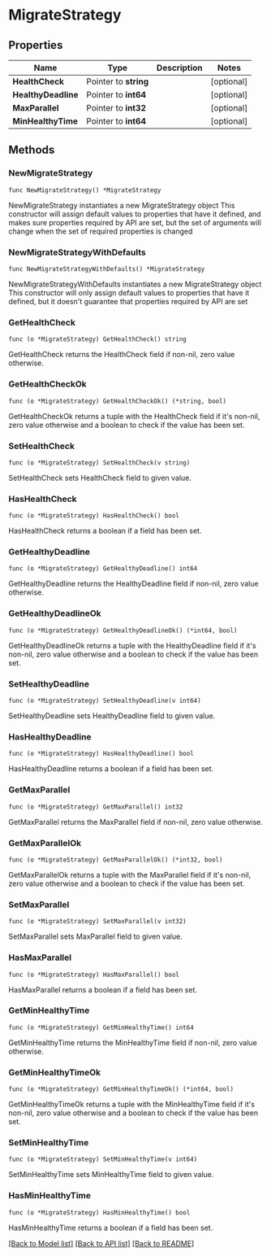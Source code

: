# MigrateStrategy

## Properties

Name | Type | Description | Notes
------------ | ------------- | ------------- | -------------
**HealthCheck** | Pointer to **string** |  | [optional] 
**HealthyDeadline** | Pointer to **int64** |  | [optional] 
**MaxParallel** | Pointer to **int32** |  | [optional] 
**MinHealthyTime** | Pointer to **int64** |  | [optional] 

## Methods

### NewMigrateStrategy

`func NewMigrateStrategy() *MigrateStrategy`

NewMigrateStrategy instantiates a new MigrateStrategy object
This constructor will assign default values to properties that have it defined,
and makes sure properties required by API are set, but the set of arguments
will change when the set of required properties is changed

### NewMigrateStrategyWithDefaults

`func NewMigrateStrategyWithDefaults() *MigrateStrategy`

NewMigrateStrategyWithDefaults instantiates a new MigrateStrategy object
This constructor will only assign default values to properties that have it defined,
but it doesn't guarantee that properties required by API are set

### GetHealthCheck

`func (o *MigrateStrategy) GetHealthCheck() string`

GetHealthCheck returns the HealthCheck field if non-nil, zero value otherwise.

### GetHealthCheckOk

`func (o *MigrateStrategy) GetHealthCheckOk() (*string, bool)`

GetHealthCheckOk returns a tuple with the HealthCheck field if it's non-nil, zero value otherwise
and a boolean to check if the value has been set.

### SetHealthCheck

`func (o *MigrateStrategy) SetHealthCheck(v string)`

SetHealthCheck sets HealthCheck field to given value.

### HasHealthCheck

`func (o *MigrateStrategy) HasHealthCheck() bool`

HasHealthCheck returns a boolean if a field has been set.

### GetHealthyDeadline

`func (o *MigrateStrategy) GetHealthyDeadline() int64`

GetHealthyDeadline returns the HealthyDeadline field if non-nil, zero value otherwise.

### GetHealthyDeadlineOk

`func (o *MigrateStrategy) GetHealthyDeadlineOk() (*int64, bool)`

GetHealthyDeadlineOk returns a tuple with the HealthyDeadline field if it's non-nil, zero value otherwise
and a boolean to check if the value has been set.

### SetHealthyDeadline

`func (o *MigrateStrategy) SetHealthyDeadline(v int64)`

SetHealthyDeadline sets HealthyDeadline field to given value.

### HasHealthyDeadline

`func (o *MigrateStrategy) HasHealthyDeadline() bool`

HasHealthyDeadline returns a boolean if a field has been set.

### GetMaxParallel

`func (o *MigrateStrategy) GetMaxParallel() int32`

GetMaxParallel returns the MaxParallel field if non-nil, zero value otherwise.

### GetMaxParallelOk

`func (o *MigrateStrategy) GetMaxParallelOk() (*int32, bool)`

GetMaxParallelOk returns a tuple with the MaxParallel field if it's non-nil, zero value otherwise
and a boolean to check if the value has been set.

### SetMaxParallel

`func (o *MigrateStrategy) SetMaxParallel(v int32)`

SetMaxParallel sets MaxParallel field to given value.

### HasMaxParallel

`func (o *MigrateStrategy) HasMaxParallel() bool`

HasMaxParallel returns a boolean if a field has been set.

### GetMinHealthyTime

`func (o *MigrateStrategy) GetMinHealthyTime() int64`

GetMinHealthyTime returns the MinHealthyTime field if non-nil, zero value otherwise.

### GetMinHealthyTimeOk

`func (o *MigrateStrategy) GetMinHealthyTimeOk() (*int64, bool)`

GetMinHealthyTimeOk returns a tuple with the MinHealthyTime field if it's non-nil, zero value otherwise
and a boolean to check if the value has been set.

### SetMinHealthyTime

`func (o *MigrateStrategy) SetMinHealthyTime(v int64)`

SetMinHealthyTime sets MinHealthyTime field to given value.

### HasMinHealthyTime

`func (o *MigrateStrategy) HasMinHealthyTime() bool`

HasMinHealthyTime returns a boolean if a field has been set.


[[Back to Model list]](../README.md#documentation-for-models) [[Back to API list]](../README.md#documentation-for-api-endpoints) [[Back to README]](../README.md)


